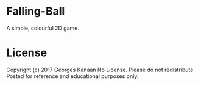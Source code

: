 # Falling-Ball
A simple, colourful 2D game.

# License
Copyright (c) 2017 Georges Kanaan
No License. Please do not redistribute. Posted for reference and educational purposes only.
